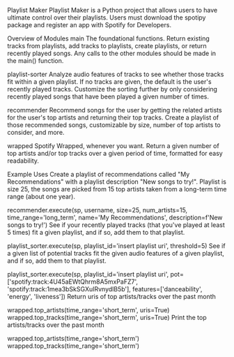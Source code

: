 Playlist Maker
Playlist Maker is a Python project that allows users to have ultimate control over their playlists. Users must download the spotipy package and register an app with Spotify for Developers.

Overview of Modules
main
The foundational functions. Return existing tracks from playlists, add tracks to playlists, create playlists, or return recently played songs. Any calls to the other modules should be made in the main() function.

playlist-sorter
Analyze audio features of tracks to see whether those tracks fit within a given playlist. If no tracks are given, the default is the user's recently played tracks. Customize the sorting further by only considering recently played songs that have been played a given number of times.

recommender
Recommend songs for the user by getting the related artists for the user's top artists and returning their top tracks. Create a playlist of those recommended songs, customizable by size, number of top artists to consider, and more.

wrapped
Spotify Wrapped, whenever you want. Return a given number of top artists and/or top tracks over a given period of time, formatted for easy readability.

Example Uses
Create a playlist of recommendations called "My Recommendations" with a playlist description "New songs to try!". Playlist is size 25, the songs are picked from 15 top artists taken from a long-term time range (about one year).

recommender.execute(sp, username, size=25, num_artists=15, time_range='long_term',
                      name='My Recommendations',
                      description=f'New songs to try!')
See if your recently played tracks (that you've played at least 5 times) fit a given playlist, and if so, add them to that playlist.

playlist_sorter.execute(sp, playlist_id='insert playlist uri', threshold=5)
See if a given list of potential tracks fit the given audio features of a given playlist, and if so, add them to that playlist.

playlist_sorter.execute(sp, playlist_id='insert playlist uri',
                          pot=['spotify:track:4U45aEWtQhrm8A5mxPaFZ7', 'spotify:track:1mea3bSkSGXuIRvnydlB5b'],
                          features=['danceability', 'energy', 'liveness'])
Return uris of top artists/tracks over the past month

wrapped.top_artists(time_range='short_term', uris=True)
wrapped.top_tracks(time_range='short_term', uris=True)
Print the top artists/tracks over the past month

wrapped.top_artists(time_range='short_term')
wrapped.top_tracks(time_range='short_term')
